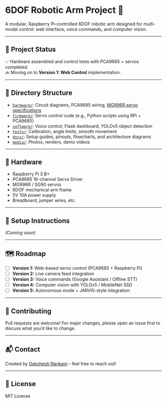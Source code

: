 # 6DOF Robotic Arm Project 🤖

A modular, Raspberry Pi-controlled 6DOF robotic arm designed for multi-modal control: web interface, voice commands, and computer vision.

---

## 🚧 Project Status

✅ Hardware assembled and control tests with PCA9685 + servos completed.  
🔜 Moving on to **Version 1: Web Control** implementation.

---

## 📁 Directory Structure

- [`hardware/`](hardware/): Circuit diagrams, PCA9685 wiring, [MG996R servo specifications](hardware/servo_specs.md)
- [`firmware/`](firmware/): Servo control code (e.g., Python scripts using RPi + PCA9685)
- [`software/`](software/): Voice control, Flask dashboard, YOLOv5 object detection
- [`tests/`](tests/): Calibration, angle limits, smooth movement
- [`docs/`](docs/): Setup guides, pinouts, flowcharts, and architecture diagrams
- [`media/`](media/): Photos, renders, demo videos

---

## 🔧 Hardware

- Raspberry Pi 3 B+
- PCA9685 16-channel Servo Driver
- MG996R / SG90 servos
- 6DOF mechanical arm frame
- 5V 10A power supply
- Breadboard, jumper wires, etc.

---

## 🔌 Setup Instructions

_(Coming soon)_

---

## 🗺️ Roadmap

- [ ] **Version 1:** Web-based servo control (PCA9685 + Raspberry Pi)
- [ ] **Version 2:** Live camera feed integration
- [ ] **Version 3:** Voice commands (Google Assistant / Offline STT)
- [ ] **Version 4:** Computer vision with YOLOv5 / MobileNet SSD
- [ ] **Version 5:** Autonomous mode + JARVIS-style integration

---

## 🤝 Contributing

Pull requests are welcome! For major changes, please open an issue first to discuss what you’d like to change.

---

## 📬 Contact

Created by [Dakshesh Nankani](https://github.com/DaksheshNankani) – feel free to reach out!

---

## 📜 License

MIT License

